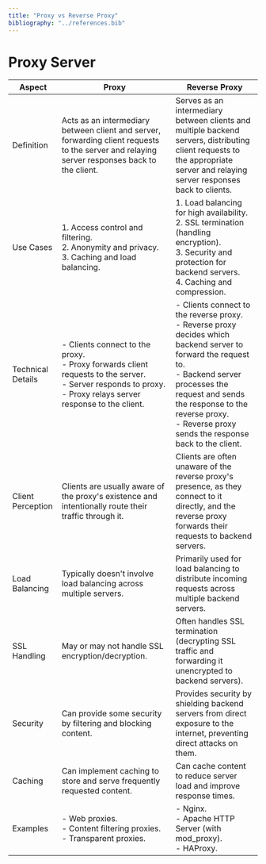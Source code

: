 ```yaml
---
title: "Proxy vs Reverse Proxy"
bibliography: "../references.bib"
---
```


# Proxy Server

| Aspect            | Proxy                                                                                                                                                                    | Reverse Proxy                                                                                                                                                                                                                                                             |
| ----------------- | ------------------------------------------------------------------------------------------------------------------------------------------------------------------------ | ------------------------------------------------------------------------------------------------------------------------------------------------------------------------------------------------------------------------------------------------------------------------- |
| Definition        | Acts as an intermediary between client and server, forwarding client requests to the server and relaying server responses back to the client.                            | Serves as an intermediary between clients and multiple backend servers, distributing client requests to the appropriate server and relaying server responses back to clients.                                                                                             |
| Use Cases         | 1. Access control and filtering. <br> 2. Anonymity and privacy. <br> 3. Caching and load balancing.                                                                      | 1. Load balancing for high availability. <br> 2. SSL termination (handling encryption). <br> 3. Security and protection for backend servers. <br> 4. Caching and compression.                                                                                             |
| Technical Details | - Clients connect to the proxy. <br> - Proxy forwards client requests to the server. <br> - Server responds to proxy. <br> - Proxy relays server response to the client. | - Clients connect to the reverse proxy. <br> - Reverse proxy decides which backend server to forward the request to. <br> - Backend server processes the request and sends the response to the reverse proxy. <br> - Reverse proxy sends the response back to the client. |
| Client Perception | Clients are usually aware of the proxy's existence and intentionally route their traffic through it.                                                                     | Clients are often unaware of the reverse proxy's presence, as they connect to it directly, and the reverse proxy forwards their requests to backend servers.                                                                                                              |
| Load Balancing    | Typically doesn't involve load balancing across multiple servers.                                                                                                        | Primarily used for load balancing to distribute incoming requests across multiple backend servers.                                                                                                                                                                        |
| SSL Handling      | May or may not handle SSL encryption/decryption.                                                                                                                         | Often handles SSL termination (decrypting SSL traffic and forwarding it unencrypted to backend servers).                                                                                                                                                                  |
| Security          | Can provide some security by filtering and blocking content.                                                                                                             | Provides security by shielding backend servers from direct exposure to the internet, preventing direct attacks on them.                                                                                                                                                   |
| Caching           | Can implement caching to store and serve frequently requested content.                                                                                                   | Can cache content to reduce server load and improve response times.                                                                                                                                                                                                       |
| Examples          | - Web proxies. <br> - Content filtering proxies. <br> - Transparent proxies.                                                                                             | - Nginx. <br> - Apache HTTP Server (with mod_proxy). <br> - HAProxy.                                                                                                                                                                                                      |
